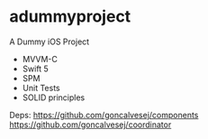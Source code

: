 # adummyproject
A Dummy iOS Project

* MVVM-C
* Swift 5
* SPM
* Unit Tests
* SOLID principles

Deps:
https://github.com/goncalvesej/components
https://github.com/goncalvesej/coordinator

